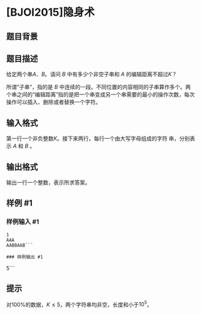 # [BJOI2015]隐身术

## 题目背景



## 题目描述

给定两个串$A$、$B$。请问$~B~$中有多少个非空子串和$~A~$的编辑距离不超过$K$？

所谓“子串”，指的是$~B~$中连续的一段。不同位置的内容相同的子串算作多个。两个串之间的“编辑距离”指的是把一个串变成另一个串需要的最小的操作次数，每次操作可以插入、删除或者替换一个字符。

## 输入格式

第一行一个非负整数$K$。接下来两行，每行一个由大写字母组成的字符
串，分别表示$~A~$和$~B~$。

## 输出格式

输出一行一个整数，表示所求答案。

## 样例 #1

### 样例输入 #1
```
1
AAA
AABBAAB```

### 样例输出 #1

```
5```

## 提示

对$100\%$的数据，$K\leq5$，两个字符串均非空，长度和小于$10^5$。

